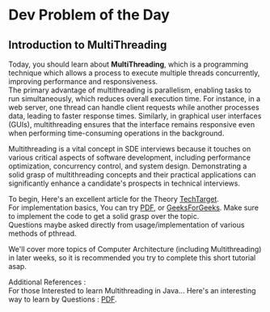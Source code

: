 # Dev Problem of the Day
## Introduction to MultiThreading

Today, you should learn about **MultiThreading**, which is a programming technique which allows a process to execute multiple threads concurrently,
improving performance and responsiveness.    
The primary advantage of multithreading is parallelism, enabling tasks to run simultaneously, which reduces overall execution time.
For instance, in a web server, one thread can handle client requests while another processes data, leading to faster response times.
Similarly, in graphical user interfaces (GUIs), multithreading ensures that the interface remains responsive even when performing
time-consuming operations in the background.   
    
Multithreading is a vital concept in SDE interviews because it touches on various critical aspects of software development, 
including performance optimization, concurrency control, and system design.
Demonstrating a solid grasp of multithreading concepts and their practical applications can significantly enhance a candidate's prospects in technical interviews.   
    
To begin, Here's an excellent article for the Theory [TechTarget](https://www.techtarget.com/whatis/definition/multithreading).     
For implementation basics, You can try [PDF](https://pages.cs.wisc.edu/~remzi/OSTEP/threads-api.pdf), or [GeeksForGeeks](https://www.geeksforgeeks.org/multithreading-in-cpp/). Make sure to implement the code to get a solid grasp over the topic.   
Questions maybe asked directly from usage/implementation of various methods of pthread.

We'll cover more topics of Computer Architecture (including Multithreading) in later weeks, so it is recommended you try to complete this short tutorial asap.


Additional References :   
For those Interested to learn Multithreading in Java... Here's an interesting way to learn by Questions : 
[PDF](https://enos.itcollege.ee/~jpoial/allalaadimised/reading/Multithreading-and-Concurrency-Questions.pdf).
